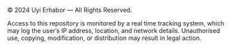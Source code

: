 © 2024 Uyi Erhabor — All Rights Reserved.

Access to this repository is monitored by a real time tracking system, which may log the user’s IP address, location, and network details. Unauthorised use, copying, modification, or distribution may result in legal action.
